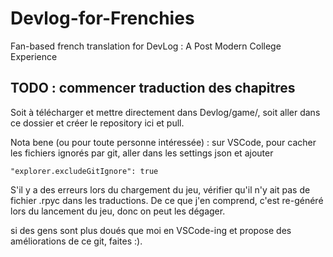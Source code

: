 # Devlog-for-Frenchies
Fan-based french translation for DevLog : A Post Modern College Experience

## TODO : commencer traduction des chapitres

Soit à télécharger et mettre directement dans Devlog/game/, soit aller dans ce dossier et créer le repository ici et pull.

Nota bene (ou pour toute personne intéressée) : sur VSCode, pour cacher les fichiers ignorés par git, aller dans les settings json et ajouter 

`"explorer.excludeGitIgnore": true`

S'il y a des erreurs lors du chargement du jeu, vérifier qu'il n'y ait pas de fichier .rpyc dans les traductions. De ce que j'en comprend, c'est re-généré lors du lancement du jeu, donc on peut les dégager.

si des gens sont plus doués que moi en VSCode-ing et propose des améliorations de ce git, faites :).

